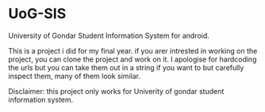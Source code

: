 # UoG-SIS
University of Gondar Student Information System for android.

This is a project i did for my final year. if you arer intrested in working on the project, you can clone the project and work on it.
I apologise for hardcoding the urls but you can take them out in a string if you want to but carefully inspect them, many of them look similar. 

Disclaimer: this project only works for Univerity of gondar student information system.
